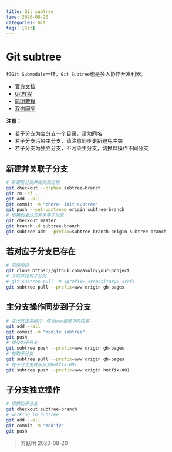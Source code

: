 ```yaml
---
title: Git subtree
time: 2020-08-20
categories: Git
tags: [Git]
---
```


# Git subtree

和`Git Submodule`一样，`Git Subtree`也是多人协作开发利器。

- [官方文档](https://git-scm.com/book/zh/v2)
- [Git教程](http://www.ruanyifeng.com/blog/2015/12/git-cheat-sheet.html)
- [简明教程](https://segmentfault.com/a/1190000012002151)
- [双向同步](https://segmentfault.com/a/1190000003969060)

**注意：**

- 若子分支为主分支一个目录，请勿同名
- 若子分支污染主分支，请注意同步更新避免冲突
- 若子分支为独立分支，不污染主分支，切换以操作不同分支

## 新建并关联子分支

```bash
# 新建空分支并提交到远程
git checkout --orphan subtree-branch
git rm -rf .
git add --all
git commit -m "chore: init subtree"
git push --set-upstream origin subtree-branch
# 切换到主分支并关联子分支
git checkout master
git branch -d subtree-branch
git subtree add --prefix=subtree-branch origin subtree-branch
```

## 若对应子分支已存在

```bash
# 克隆项目
git clone https://github.com/axolo/your-project
# 关联并拉取子分支
# git subtree pull -P <prefix> <repository> <ref>
git subtree pull --prefix=www origin gh-pages
```

## 主分支操作同步到子分支

```bash
# 主分支正常操作：改动www目录下的内容
git add --all
git commit -m "modify subtree"
git push
# 提交到子分支
git subtree push --prefix=www origin gh-pages
# 拉取子分支
git subtree pull --prefix=www origin gh-pages
# 在子分支生成新分支hotfix-001
git subtree push --prefix=www origin hotfix-001
```

## 子分支独立操作

```bash
# 切换到子分支
git checkout subtree-branch
# working in subtree
git add --all
git commit -m "modify"
git push
```
> 方跃明
> 2020-08-20
